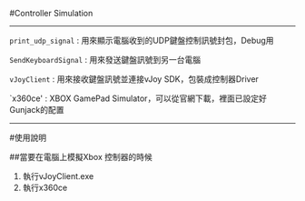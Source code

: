 #Controller Simulation
***
`print_udp_signal` : 用來顯示電腦收到的UDP鍵盤控制訊號封包，Debug用

`SendKeyboardSignal` : 用來發送鍵盤訊號到另一台電腦

`vJoyClient` : 用來接收鍵盤訊號並連接vJoy SDK，包裝成控制器Driver

`x360ce' : XBOX GamePad Simulator，可以從官網下載，裡面已設定好Gunjack的配置

***
#使用說明

##當要在電腦上模擬Xbox 控制器的時候
1. 執行vJoyClient.exe
2. 執行x360ce
